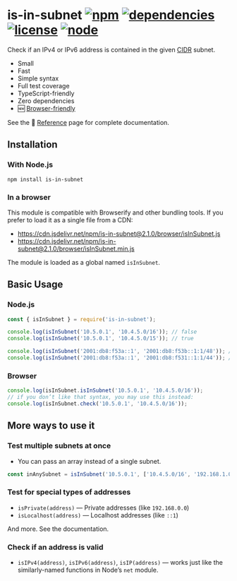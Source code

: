 # is-in-subnet [![npm](https://img.shields.io/npm/v/is-in-subnet.svg)](https://www.npmjs.com/package/is-in-subnet) [![dependencies](https://img.shields.io/david/natesilva/is-in-subnet.svg)](https://www.npmjs.com/package/is-in-subnet) [![license](https://img.shields.io/github/license/natesilva/is-in-subnet.svg)](https://github.com/natesilva/is-in-subnet/blob/master/LICENSE) [![node](https://img.shields.io/node/v/is-in-subnet.svg)](https://www.npmjs.com/package/p-ratelimit)

Check if an IPv4 or IPv6 address is contained in the given [CIDR](https://en.wikipedia.org/wiki/Classless_Inter-Domain_Routing) subnet.

- Small
- Fast
- Simple syntax
- Full test coverage
- TypeScript-friendly
- Zero dependencies
- 🆕 [Browser-friendly](#using-this-module-in-a-browser)

See the 📖 [Reference](doc/reference.md) page for complete documentation.

## Installation

### With Node.js

`npm install is-in-subnet`

### In a browser

This module is compatible with Browserify and other bundling tools. If you prefer to load it as a single file from a CDN:

- <https://cdn.jsdelivr.net/npm/is-in-subnet@2.1.0/browser/isInSubnet.js>
- <https://cdn.jsdelivr.net/npm/is-in-subnet@2.1.0/browser/isInSubnet.min.js>

The module is loaded as a global named `isInSubnet`.

## Basic Usage

### Node.js

```javascript
const { isInSubnet } = require('is-in-subnet');

console.log(isInSubnet('10.5.0.1', '10.4.5.0/16')); // false
console.log(isInSubnet('10.5.0.1', '10.4.5.0/15')); // true

console.log(isInSubnet('2001:db8:f53a::1', '2001:db8:f53b::1:1/48')); // false
console.log(isInSubnet('2001:db8:f53a::1', '2001:db8:f531::1:1/44')); // true
```

### Browser

```javascript
console.log(isInSubnet.isInSubnet('10.5.0.1', '10.4.5.0/16'));
// if you don’t like that syntax, you may use this instead:
console.log(isInSubnet.check('10.5.0.1', '10.4.5.0/16'));
```

## More ways to use it

### Test multiple subnets at once

- You can pass an array instead of a single subnet.

```javascript
const inAnySubnet = isInSubnet('10.5.0.1', ['10.4.5.0/16', '192.168.1.0/24']);
```

### Test for special types of addresses

- `isPrivate(address)` — Private addresses (like `192.168.0.0`)
- `isLocalhost(address)` — Localhost addresses (like `::1`)

And more. See the documentation.

### Check if an address is valid

- `isIPv4(address)`, `isIPv6(address)`, `isIP(address)` — works just like the similarly-named functions in Node’s `net` module.
